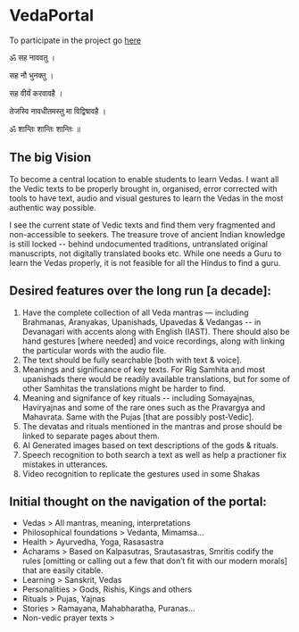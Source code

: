 # VedaPortal
To participate in the project go [here](get-involved.md)

ॐ सह नाववतु ।

सह नौ भुनक्तु ।

सह वीर्यं करवावहै ।

तेजस्वि नावधीतमस्तु मा विद्विषावहै ।

ॐ शान्तिः शान्तिः शान्तिः ॥

## The big Vision
To become a central location to enable students to learn Vedas. I want all the Vedic texts to be properly brought in, organised, error corrected with tools to have text, audio and visual gestures to learn the Vedas in the most authentic way possible.

I see the current state of Vedic texts and find them very fragmented and non-accessible to seekers. The treasure trove of ancient Indian knowledge is still locked -- behind undocumented traditions, untranslated original manuscripts, not digitally translated books etc. While one needs a Guru to learn the Vedas properly, it is not feasible for all the Hindus to find a guru. 

## Desired features over the long run [a decade]:
  1. Have the complete collection of all Veda mantras — including Brahmanas, Aranyakas, Upanishads, Upavedas & Vedangas -- in Devanagari with accents along with English (IAST). There should also be hand gestures [where needed] and voice recordings, along with linking the particular words with the audio file.
  2. The text should be fully searchable [both with text & voice].
  3. Meanings and significance of key texts. For Rig Samhita and most upanishads there would be readily available translations, but for some of other Samhitas the translations might be harder to find.
  4. Meaning and signifance of key rituals -- including Somayajnas, Haviryajnas and some of the rare ones such as the Pravargya and Mahavrata. Same with the Pujas [that are possibly post-Vedic].
  5. The devatas and rituals mentioned in the mantras and prose should be linked to separate pages about them. 
  6. AI Generated images based on text descriptions of the gods & rituals. 
  7. Speech recognition to both search a text as well as help a practioner fix mistakes in utterances.
  8. Video recognition to replicate the gestures used in some Shakas
  
## Initial thought on the navigation of the portal:
* Vedas > All mantras, meaning, interpretations
* Philosophical foundations > Vedanta, Mimamsa…
* Health > Ayurvedha, Yoga, Rasasastra
* Acharams > Based on Kalpasutras, Srautasastras, Smritis codify the rules [omitting or calling out a few that don’t fit with our modern morals] that are easily citable.
* Learning > Sanskrit, Vedas
* Personalities > Gods, Rishis, Kings and others
* Rituals > Pujas, Yajnas
* Stories > Ramayana, Mahabharatha, Puranas… 
* Non-vedic prayer texts >
